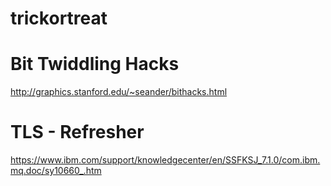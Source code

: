 # trickortreat


# Bit Twiddling Hacks 
http://graphics.stanford.edu/~seander/bithacks.html

# TLS - Refresher 
https://www.ibm.com/support/knowledgecenter/en/SSFKSJ_7.1.0/com.ibm.mq.doc/sy10660_.htm
